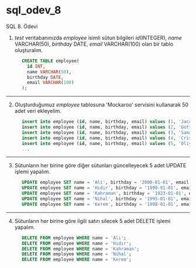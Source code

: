 # sql_odev_8
SQL 8. Ödevi

1. *test* veritabanınızda *employee* isimli sütun bilgileri *id*(INTEGER), *name* VARCHAR(50), *birthday* DATE, *email* VARCHAR(100) olan bir tablo oluşturalım.

```SQL
      CREATE TABLE employee(
	    id INT,
	    name VARCHAR(50),
	    birthday DATE,
    	email VARCHAR(100)
      );
```

***

2. Oluşturduğumuz *employee* tablosuna 'Mockaroo' servisini kullanarak 50 adet veri ekleyelim.

```SQL
      insert into employee (id, name, birthday, email) values (1, 'Jacquenetta', '1959-08-16', 'jjervis0@wisc.edu');
      insert into employee (id, name, birthday, email) values (2, 'Gottfried', '1952-06-04', 'gcoast1@redcross.org');
      insert into employee (id, name, birthday, email) values (3, 'Samaria', '1981-02-07', 'sglasman2@ucsd.edu');
      insert into employee (id, name, birthday, email) values (4, 'Cristionna', '1946-08-22', 'cnewall3@ameblo.jp');
      insert into employee (id, name, birthday, email) values (5, 'Oliy', '1942-02-13', 'omartignon4@hubpages.com');
      ...
```

***

3. Sütunların her birine göre diğer sütunları güncelleyecek 5 adet UPDATE işlemi yapalım.

```SQL
      UPDATE employee SET name = 'Ali', birthday = '2000-01-01', email = 'ali@veli.com' WHERE id = 10;
      UPDATE employee SET name = 'Hıdır', birthday = '1990-01-01', email = 'hidir@dir.com' WHERE id = 15;
      UPDATE employee SET name = 'Kahraman', birthday = '1923-01-01', email = 'kahraman@celal.com' WHERE id = 20;
      UPDATE employee SET name = 'Nihal', birthday = '1995-01-01', email = 'nihal@demir.com' WHERE id = 25;
      UPDATE employee SET name = 'Kerem', birthday = '1998-01-01', email = 'kerem@gok.com' WHERE id = 30;
```

***

4. Sütunların her birine göre ilgili satırı silecek 5 adet DELETE işlemi yapalım.

```SQL
      DELETE FROM employee WHERE name = 'Ali';
      DELETE FROM employee WHERE name = 'Hıdır';
      DELETE FROM employee WHERE name = 'Kahraman';
      DELETE FROM employee WHERE name = 'Nihal';
      DELETE FROM employee WHERE name = 'Kerem';
```
